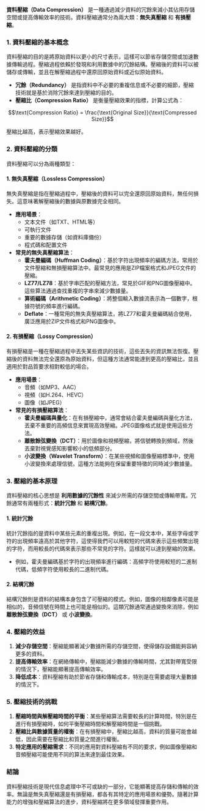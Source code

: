 **資料壓縮（Data Compression）** 是一種通過減少資料的冗餘來減小其佔用存儲空間或提高傳輸效率的技術。資料壓縮通常分為兩大類：**無失真壓縮** 和 **有損壓縮**。

### 1. 資料壓縮的基本概念

資料壓縮的目的是將原始資料以更小的尺寸表示，這樣可以節省存儲空間或加速數據傳輸過程。壓縮過程依賴於發現和利用數據中的冗餘結構。壓縮後的資料可以被儲存或傳輸，並且在解壓縮過程中還原回原始資料或近似原始資料。

- **冗餘（Redundancy）** 是指資料中不必要的重複信息或不必要的細節，壓縮技術就是基於消除冗餘來達到壓縮的目的。
- **壓縮比（Compression Ratio）** 是衡量壓縮效果的指標，計算公式為：
  
```math
\text{Compression Ratio} = \frac{\text{Original Size}}{\text{Compressed Size}}
```

  壓縮比越高，表示壓縮效果越好。

### 2. 資料壓縮的分類

資料壓縮可以分為兩種類型：

#### 1. 無失真壓縮（Lossless Compression）
無失真壓縮是指在壓縮過程中，壓縮後的資料可以完全還原回原始資料，無任何損失。這意味著解壓縮後的數據與原數據完全相同。

- **應用場景**：
  - 文本文件（如TXT、HTML等）
  - 可執行文件
  - 重要的數據存儲（如資料庫備份）
  - 程式碼和配置文件
- **常見的無失真壓縮算法**：
  - **霍夫曼編碼（Huffman Coding）**：基於字符出現頻率的編碼方法，常用於文件壓縮和無損壓縮算法中。最常見的應用是ZIP檔案格式和JPEG文件的壓縮。
  - **LZ77/LZ78**：基於字串匹配的壓縮方法，常見於GIF和PNG圖像壓縮中。這些算法通過查找重複的字串來減少數據量。
  - **算術編碼（Arithmetic Coding）**：將整個輸入數據流表示為一個數字，根據符號的頻率進行編碼。
  - **Deflate**：一種常用的無失真壓縮算法，將LZ77和霍夫曼編碼結合使用，廣泛應用於ZIP文件格式和PNG圖像中。

#### 2. 有損壓縮（Lossy Compression）
有損壓縮是一種在壓縮過程中丟失某些資訊的技術，這些丟失的資訊無法恢復。壓縮後的資料無法完全還原為原始資料，但這種方法通常能達到更高的壓縮比，並且適用於對品質要求相對較低的場合。

- **應用場景**：
  - 音頻（如MP3、AAC）
  - 視頻（如H.264、HEVC）
  - 圖像（如JPEG）
- **常見的有損壓縮算法**：
  - **霍夫曼編碼與量化**：在有損壓縮中，通常會結合霍夫曼編碼與量化方法，丟棄不重要的高頻信息來實現高效壓縮。JPEG圖像格式就是使用這些方法。
  - **離散餘弦變換（DCT）**：用於圖像和視頻壓縮，將信號轉換到頻域，然後丟棄對視覺感知影響較小的低頻部分。
  - **小波變換（Wavelet Transform）**：在某些視頻和圖像壓縮標準中，使用小波變換來處理信號，這種方法能夠在保留重要特徵的同時減少數據量。

### 3. 壓縮的基本原理

資料壓縮的核心思想是 **利用數據的冗餘性** 來減少所需的存儲空間或傳輸帶寬。冗餘通常有兩種形式：**統計冗餘** 和 **結構冗餘**。

#### 1. 統計冗餘
統計冗餘指的是資料中某些元素的重複出現。例如，在一段文本中，某些字母或字符的出現頻率遠高於其他字符，這使得我們可以用較短的代碼來表示這些頻繁出現的字符，而用較長的代碼來表示那些不常見的字符。這樣就可以達到壓縮的效果。

- 例如，霍夫曼編碼基於字符的出現頻率進行編碼：高頻字符使用較短的二進制代碼，低頻字符使用較長的二進制代碼。

#### 2. 結構冗餘
結構冗餘則是資料的結構本身包含了可壓縮的模式。例如，圖像的相鄰像素可能是相似的，音頻信號在時間上也可能是相似的。這類冗餘通常通過變換來消除，例如 **離散餘弦變換（DCT）** 或 **小波變換**。

### 4. 壓縮的效益

1. **減少存儲空間**：壓縮能顯著減少數據所需的存儲空間，使得儲存設備能夠容納更多的資料。
2. **提高傳輸效率**：在網絡傳輸中，壓縮能減少數據的傳輸時間，尤其對帶寬受限的情況下，壓縮能顯著提高傳輸效率。
3. **降低成本**：資料壓縮有助於節省存儲和傳輸成本，特別是在需要處理大量數據的情況下。

### 5. 壓縮技術的挑戰

1. **壓縮時間與解壓縮時間的平衡**：某些壓縮算法需要較長的計算時間，特別是在進行有損壓縮時，如何平衡壓縮時間和解壓縮時間是一個挑戰。
2. **壓縮比與數據質量的權衡**：在有損壓縮中，壓縮比越高，資料的質量可能會越低，因此需要在壓縮比和質量之間進行權衡。
3. **特定應用的壓縮需求**：不同的應用對資料壓縮有不同的要求，例如圖像壓縮和音頻壓縮可能使用不同的算法來達到最佳效果。

### 結論

資料壓縮技術是現代信息處理中不可或缺的一部分，它能顯著提高存儲和傳輸的效率。無論是無失真壓縮還是有損壓縮，都各有其特定的應用場景和優勢。隨著計算能力的增強和壓縮算法的進步，資料壓縮將在更多領域發揮重要作用。